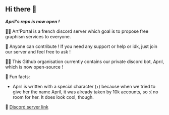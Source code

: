 ## Hi there 👋

<b><i>April's repo is now open !</i></b>

<p/>🙋‍♀️ Art'Portal is a french discord server which goal is to propose free graphism services to everyone.
<p/>🌈 Anyone can contribute ! If you need any support or help or idk, just join our server and feel free to ask !
<p/>👩‍💻 This Github organisation currently contains our private discord bot, Aprıl, which is now open-source !
<p/>🍿 Fun facts:
<ul>
  <li>Aprıl is written with a special character (<code>ı</code>) because when we tried to give her the name April, it was already taken by 10k accounts, so :( no room for her. It does look cool, though.</li>
 </ul>
<p/>🧙 <a href="https://discord.gg/graphisme" target="_blank">Discord server link</a>
